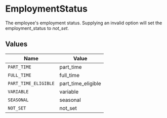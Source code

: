 # EmploymentStatus

The employee's employment status. Supplying an invalid option will set the employment_status to *not_set*.


## Values

| Name                 | Value                |
| -------------------- | -------------------- |
| `PART_TIME`          | part_time            |
| `FULL_TIME`          | full_time            |
| `PART_TIME_ELIGIBLE` | part_time_eligible   |
| `VARIABLE`           | variable             |
| `SEASONAL`           | seasonal             |
| `NOT_SET`            | not_set              |